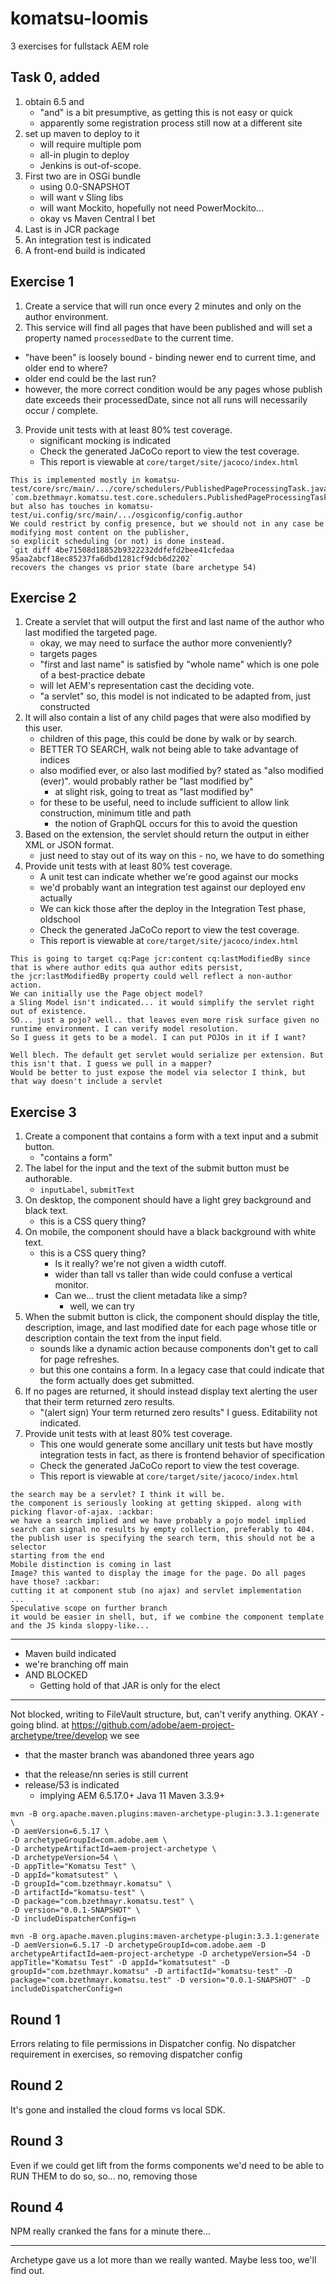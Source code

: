 # komatsu-loomis
3 exercises for fullstack AEM role

## Task 0, added
1. obtain 6.5 and
   - "and" is a bit presumptive, as getting this is not easy or quick
   - apparently some registration process still now at a different site
2. set up maven to deploy to it
   + will require multiple pom
   + all-in plugin to deploy
   - Jenkins is out-of-scope.
3. First two are in OSGi bundle
   - using 0.0-SNAPSHOT
   - will want v Sling libs
   - will want Mockito, hopefully not need PowerMockito...
   - okay vs Maven Central I bet
4. Last is in JCR package
5. An integration test is indicated
6. A front-end build is indicated

## Exercise 1
 
1.  Create a service that will run once every 2 minutes and only on the author environment.
2.  This service will find all pages that have been published and will set a property named `processedDate` to the current time.
   + "have been" is loosely bound - binding newer end to current time, and older end to where?
   + older end could be the last run?
   + however, the more correct condition would be any pages whose publish date exceeds their processedDate, since not all runs will necessarily occur / complete.
3.  Provide unit tests with at least 80% test coverage.
    + significant mocking is indicated
    * Check the generated JaCoCo report to view the test coverage.
    * This report is viewable at `core/target/site/jacoco/index.html`

```
This is implemented mostly in komatsu-test/core/src/main/.../core/schedulers/PublishedPageProcessingTask.java
`com.bzethmayr.komatsu.test.core.schedulers.PublishedPageProcessingTask`
but also has touches in komatsu-test/ui.config/src/main/.../osgiconfig/config.author
We could restrict by config presence, but we should not in any case be modifying most content on the publisher,
so explicit scheduling (or not) is done instead.
`git diff 4be71508d18852b9322232ddfefd2bee41cfedaa 95aa2abcf18ec85237fa6dbd1281cf9dcb6d2202`
recovers the changes vs prior state (bare archetype 54)
```
 
## Exercise 2
 
1.  Create a servlet that will output the first and last name of the author who last modified the targeted page.
    + okay, we may need to surface the author more conveniently?
    + targets pages
    + "first and last name" is satisfied by "whole name" which is one pole of a best-practice debate
    + will let AEM's representation cast the deciding vote.
    + "a servlet" so, this model is not indicated to be adapted from, just constructed
1.  It will also contain a list of any child pages that were also modified by this user.
     + children of this page, this could be done by walk or by search.
     + BETTER TO SEARCH, walk not being able to take advantage of indices
     + also modified ever, or also last modified by? stated as "also modified (ever)". would probably rather be "last modified by"
         - at slight risk, going to treat as "last modified by"
     + for these to be useful, need to include sufficient to allow link construction, minimum title and path
        + the notion of GraphQL occurs for this to avoid the question
1.  Based on the extension, the servlet should return the output in either XML or JSON format.
    + just need to stay out of its way on this - no, we have to do something
1.  Provide unit tests with at least 80% test coverage.
     + A unit test can indicate whether we're good against our mocks
     + we'd probably want an integration test against our deployed env actually
     + We can kick those after the deploy in the Integration Test phase, oldschool
     * Check the generated JaCoCo report to view the test coverage.
     * This report is viewable at `core/target/site/jacoco/index.html`

```
This is going to target cq:Page jcr:content cq:lastModifiedBy since that is where author edits qua author edits persist,
the jcr:lastModifiedBy property could well reflect a non-author action.
We can initially use the Page object model?
a Sling Model isn't indicated... it would simplify the servlet right out of existence.
SO... just a pojo? well.. that leaves even more risk surface given no runtime environment. I can verify model resolution.
So I guess it gets to be a model. I can put POJOs in it if I want?

Well blech. The default get servlet would serialize per extension. But this isn't that. I guess we pull in a mapper?
Would be better to just expose the model via selector I think, but that way doesn't include a servlet

```
 
 
## Exercise 3
 
1.  Create a component that contains a form with a text input and a submit button.
    * "contains a form"
1.  The label for the input and the text of the submit button must be authorable.
    + `inputLabel`, `submitText`
1.  On desktop, the component should have a light grey background and black text.
    + this is a CSS query thing?
1.  On mobile, the component should have a black background with white text.
     + this is a CSS query thing?
        - Is it really? we're not given a width cutoff.
        - wider than tall vs taller than wide could confuse a vertical monitor.
        - Can we... trust the client metadata like a simp?
            + well, we can try
1.  When the submit button is click, the component should 
    display the title, description, image, and last modified date 
    for each page whose title or description contain the text from the input field.
     - sounds like a dynamic action because components don't get to call for page refreshes.
     - but this one contains a form. In a legacy case that could indicate that the form actually does get submitted.
1.  If no pages are returned, it should instead display text alerting the user that their term returned zero results.
    + "(alert sign) Your term returned zero results" I guess. Editability not indicated.
1.  Provide unit tests with at least 80% test coverage.
    + This one would generate some ancillary unit tests but have mostly integration tests in fact, as there is frontend behavior of specification
    * Check the generated JaCoCo report to view the test coverage.
    * This report is viewable at `core/target/site/jacoco/index.html`

```
the search may be a servlet? I think it will be.
the component is seriously looking at getting skipped. along with picking flavor-of-ajax. :ackbar:
we have a search implied and we have probably a pojo model implied
search can signal no results by empty collection, preferably to 404.
the publish user is specifying the search term, this should not be a selector
starting from the end
Mobile distinction is coming in last
Image? this wanted to display the image for the page. Do all pages have those? :ackbar:
cutting it at component stub (no ajax) and servlet implementation
...
Speculative scope on further branch
it would be easier in shell, but, if we combine the component template and the JS kinda sloppy-like...

```

----

+ Maven build indicated
+ we're branching off main
+ AND BLOCKED
  + Getting hold of that JAR is only for the elect

----

Not blocked, writing to FileVault structure, but, can't verify anything.
OKAY - going blind.
at https://github.com/adobe/aem-project-archetype/tree/develop we see 
- that the master branch was abandoned three years ago
+ that the release/nn series is still current
+ release/53 is indicated
    + implying AEM 6.5.17.0+	Java 11	Maven 3.3.9+

```shell
mvn -B org.apache.maven.plugins:maven-archetype-plugin:3.3.1:generate \
-D aemVersion=6.5.17 \
-D archetypeGroupId=com.adobe.aem \
-D archetypeArtifactId=aem-project-archetype \
-D archetypeVersion=54 \
-D appTitle="Komatsu Test" \
-D appId="komatsutest" \
-D groupId="com.bzethmayr.komatsu" \
-D artifactId="komatsu-test" \
-D package="com.bzethmayr.komatsu.test" \
-D version="0.0.1-SNAPSHOT" \
-D includeDispatcherConfig=n
```
```text
mvn -B org.apache.maven.plugins:maven-archetype-plugin:3.3.1:generate -D aemVersion=6.5.17 -D archetypeGroupId=com.adobe.aem -D archetypeArtifactId=aem-project-archetype -D archetypeVersion=54 -D appTitle="Komatsu Test" -D appId="komatsutest" -D groupId="com.bzethmayr.komatsu" -D artifactId="komatsu-test" -D package="com.bzethmayr.komatsu.test" -D version="0.0.1-SNAPSHOT" -D includeDispatcherConfig=n
```

## Round 1
Errors relating to file permissions in Dispatcher config. No dispatcher requirement in exercises, so removing dispatcher config

## Round 2
It's gone and installed the cloud forms vs local SDK.

## Round 3
Even if we could get lift from the forms components we'd need to be able to RUN THEM to do so, so... no, removing those

## Round 4
NPM really cranked the fans for a minute there...

----

Archetype gave us a lot more than we really wanted.
Maybe less too, we'll find out.

